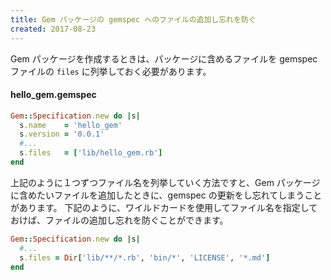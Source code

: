 ```yaml
---
title: Gem パッケージの gemspec へのファイルの追加し忘れを防ぐ
created: 2017-08-23
---
```


Gem パッケージを作成するときは、パッケージに含めるファイルを gemspec ファイルの `files` に列挙しておく必要があります。

#### hello_gem.gemspec

~~~ ruby
Gem::Specification.new do |s|
  s.name    = 'hello_gem'
  s.version = '0.0.1'
  #...
  s.files   = ['lib/hello_gem.rb']
end
~~~

上記のように１つずつファイル名を列挙していく方法ですと、Gem パッケージに含めたいファイルを追加したときに、gemspec の更新をし忘れてしまうことがあります。
下記のように、ワイルドカードを使用してファイル名を指定しておけば、ファイルの追加し忘れを防ぐことができます。

~~~ ruby
Gem::Specification.new do |s|
  #...
  s.files = Dir['lib/**/*.rb', 'bin/*', 'LICENSE', '*.md']
end
~~~

